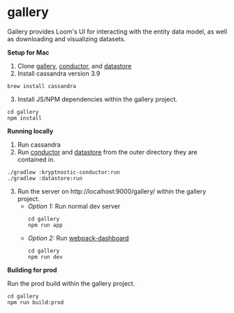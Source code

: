 # gallery

Gallery provides Loom's UI for interacting with the entity data model, as well as downloading and visualizing datasets.

**Setup for Mac**

1. Clone [gallery](https://github.com/kryptnostic/gallery), [conductor](https://github.com/dataloom/conductor), and [datastore](https://github.com/dataloom/datastore)
2. Install cassandra version 3.9
```
brew install cassandra
```
3. Install JS/NPM dependencies within the gallery project.

```
cd gallery
npm install
```

**Running locally**

1. Run cassandra
2. Run [conductor](https://github.com/dataloom/conductor) and [datastore](https://github.com/dataloom/datastore) from the outer directory they are contained in.
```
./gradlew :kryptnostic-conductor:run
./gradlew :datastore:run
```
3. Run the server on http://localhost:9000/gallery/ within the gallery project.
    * *Option 1:* Run normal dev server
        ```
        cd gallery
        npm run app
        ```
    * *Option 2:* Run [webpack-dashboard](https://www.npmjs.com/package/webpack-dashboard)
        ```
        cd gallery
        npm run dev
        ```
**Building for prod**

Run the prod build within the gallery project.
```
cd gallery
npm run build:prod
```

